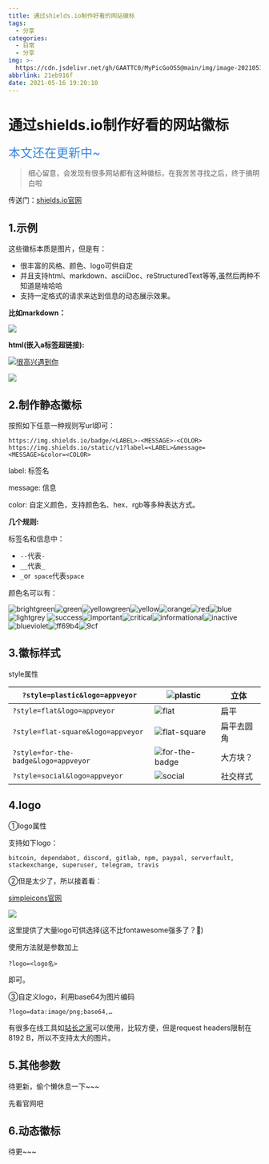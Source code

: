 ```yaml
---
title: 通过shields.io制作好看的网站徽标
tags:
  - 分享
categories:
  - 日常
  - 分享
img: >-
  https://cdn.jsdelivr.net/gh/GAATTC0/MyPicGoOSS@main/img/image-20210516193249220.png
abbrlink: 21eb916f
date: 2021-05-16 19:20:10
---
```


# 通过shields.io制作好看的网站徽标

<font color=#3a89df size=5>本文还在更新中~</font>

> 细心留意，会发现有很多网站都有这种徽标，在我苦苦寻找之后，终于搞明白啦

传送门：[shields.io官网](https://shields.io/)

## 1.示例

这些徽标本质是图片，但是有：

- 很丰富的风格、颜色、logo可供自定
- 并且支持html、markdown、asciiDoc、reStructuredText等等,虽然后两种不知道是啥哈哈
- 支持一定格式的请求来达到信息的动态展示效果。

**比如markdown：**

![](https://img.shields.io/badge/Auth-GAATTC-3790ee?style=flat&logo=Google)

**html(嵌入a标签超链接):**

 <a target="_blank" href="https://gaattc.top"><img src="https://img.shields.io/badge/Auth-GAATTC-3790ee?style=flat&logo=Google" title="很高兴遇到你"></a>

![](https://cdn.jsdelivr.net/gh/GAATTC0/MyPicGoOSS@main/img/image-20210516193249220.png)

## 2.制作静态徽标

按照如下任意一种规则写url即可：

```url
https://img.shields.io/badge/<LABEL>-<MESSAGE>-<COLOR>
https://img.shields.io/static/v1?label=<LABEL>&message=<MESSAGE>&color=<COLOR>
```

label: 标签名

message: 信息

color: 自定义颜色，支持颜色名、hex、rgb等多种表达方式。

**几个规则:**

标签名和信息中：

- `--`代表`-`
- `__`代表`_`
- `_`or` space`代表`space`

颜色名可以有：

![brightgreen](https://img.shields.io/badge/-brightgreen-brightgreen)![green](https://img.shields.io/badge/-green-green)![yellowgreen](https://img.shields.io/badge/-yellowgreen-yellowgreen)![yellow](https://img.shields.io/badge/-yellow-yellow)![orange](https://img.shields.io/badge/-orange-orange)![red](https://img.shields.io/badge/-red-red)![blue](https://img.shields.io/badge/-blue-blue)![lightgrey](https://img.shields.io/badge/-lightgrey-lightgrey)
![success](https://img.shields.io/badge/-success-success)![important](https://img.shields.io/badge/-important-important)![critical](https://img.shields.io/badge/-critical-critical)![informational](https://img.shields.io/badge/-informational-informational)![inactive](https://img.shields.io/badge/-inactive-inactive)
![blueviolet](https://img.shields.io/badge/-blueviolet-blueviolet)![ff69b4](https://img.shields.io/badge/-ff69b4-ff69b4)![9cf](https://img.shields.io/badge/-9cf-9cf)

## 3.徽标样式

style属性

| `?style=plastic&logo=appveyor`       | ![plastic](https://img.shields.io/badge/style-plastic-green?logo=appveyor&style=plastic) | 立体       |
| ------------------------------------ | ------------------------------------------------------------ | ---------- |
| `?style=flat&logo=appveyor`          | ![flat](https://img.shields.io/badge/style-flat-green?logo=appveyor&style=flat) | 扁平       |
| `?style=flat-square&logo=appveyor`   | ![flat-square](https://img.shields.io/badge/style-flat--square-green?logo=appveyor&style=flat-square) | 扁平去圆角 |
| `?style=for-the-badge&logo=appveyor` | ![for-the-badge](https://img.shields.io/badge/style-for--the--badge-green?logo=appveyor&style=for-the-badge) | 大方块？   |
| `?style=social&logo=appveyor`        | ![social](https://img.shields.io/badge/style-social-green?logo=appveyor&style=social) | 社交样式   |

## 4.logo

①logo属性

支持如下logo：

```
bitcoin, dependabot, discord, gitlab, npm, paypal, serverfault, stackexchange, superuser, telegram, travis
```

②但是太少了，所以接着看：

[simpleicons官网](https://simpleicons.org/)

![](https://cdn.jsdelivr.net/gh/GAATTC0/MyPicGoOSS@main/img/image-20210516195012065.png)

这里提供了大量logo可供选择(这不比fontawesome强多了？🥴)

使用方法就是参数加上

```
?logo=<logo名>
```

即可。

③自定义logo，利用base64为图片编码

```
?logo=data:image/png;base64,…
```

有很多在线工具如[站长之家](http://tool.chinaz.com/tools/imgtobase/)可以使用，比较方便，但是request headers限制在8192 B，所以不支持太大的图片。

## 5.其他参数

待更新，偷个懒休息一下~~~

先看官网吧

## 6.动态徽标

待更~~~